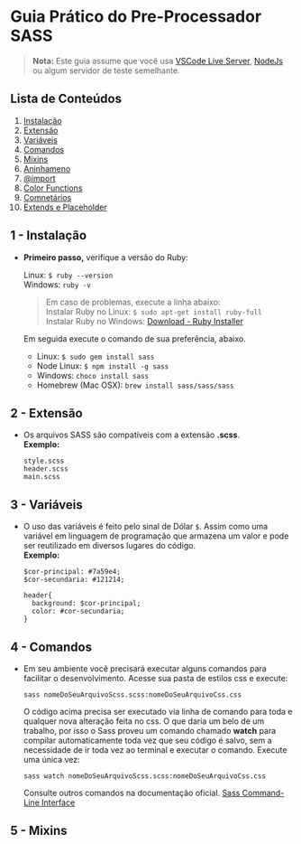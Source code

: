 # Guia Prático do Pre-Processador SASS

> **Nota:** Este guia assume que você usa [VSCode Live Server](https://marketplace.visualstudio.com/items?itemName=ritwickdey.LiveServer), [NodeJs](https://nodejs.org/en/) ou algum servidor de teste semelhante.

## Lista de Conteúdos
1. [Instalação](#instalacao)
1. [Extensão](#extensao-file)
1. [Variáveis](#variaveis)
1. [Comandos](#comandos)
1. [Mixins](#mixins)
1. [Aninhameno](#aninhamento)
1. [@import](#import)
1. [Color Functions](#color-functions)
1. [Comnetários](#comentarios)
1. [Extends e Placeholder](#extends-placeholder)

<a id="instalacao"></a>
## 1 - Instalação
- **Primeiro passo,** verifique a versão do Ruby: 

    Linux: ```$ ruby --version```\
    Windows: ```ruby -v```

    > Em caso de problemas, execute a linha abaixo:   
    Instalar Ruby no Linux: ```$ sudo apt-get install ruby-full```\
    Instalar Ruby no Windows: [Download - Ruby Installer](https://rubyinstaller.org/downloads/) 
    
    Em seguida execute o comando de sua  preferência, abaixo.

    - Linux:
    ```$ sudo gem install sass```
    - Node Linux:
    ```$ npm install -g sass```
    - Windows:
    ```choco install sass```
    - Homebrew (Mac OSX):
    ```brew install sass/sass/sass```

<a id="extensao-file"></a>
## 2 - Extensão   
- Os arquivos SASS são compatíveis com a extensão **.scss**.\
  **Exemplo:**
  ```
  style.scss
  header.scss
  main.scss
  ```

<a id="variaveis"></a>
## 3 - Variáveis
- O uso das variáveis é feito pelo sinal de Dólar ```$```. Assim como uma variável em linguagem de programação que armazena um valor e pode ser reutilizado em diversos lugares do código.\
**Exemplo:**
  ```
  $cor-principal: #7a59e4; 
  $cor-secundaria: #121214;

  header{
    background: $cor-principal;
    color: #cor-secundaria;
  }
  ```
  

<a id="comandos"></a>
## 4 - Comandos
- Em seu ambiente você precisará executar alguns comandos para facilitar o desenvolvimento. Acesse sua pasta de estilos css e execute:
    ```
    sass nomeDoSeuArquivoScss.scss:nomeDoSeuArquivoCss.css
    ```
    O código acima precisa ser executado via linha de comando para toda e qualquer nova alteração feita no css. O que daria um belo de um trabalho, por isso o Sass proveu um comando chamado **watch** para compilar automaticamente toda vez que seu código é salvo, sem a necessidade de ir toda vez ao terminal e executar o comando. Execute uma única vez:
    ```
    sass watch nomeDoSeuArquivoScss.scss:nomeDoSeuArquivoCss.css
    ```
    Consulte outros comandos na documentação oficial. [Sass Command-Line Interface](https://sass-lang.com/documentation/cli)

<a id="mixins"></a>
## 5 - Mixins